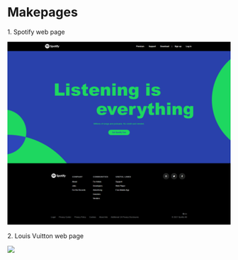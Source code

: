 # Makepages


<p>1. Spotify web page</p>

<img src="spotify_screen_shot.png">


<p>2. Louis Vuitton web page</p>
<img src="LOUIS_VUITTON_screen_shot.png">
